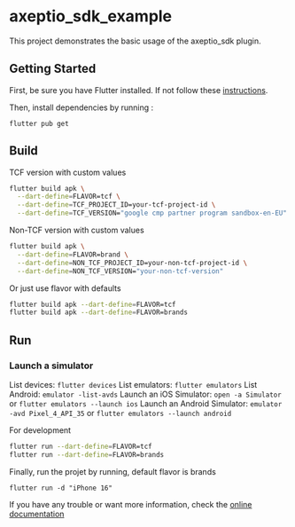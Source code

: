 # axeptio_sdk_example

This project demonstrates the basic usage of the axeptio_sdk plugin.

## Getting Started

First, be sure you have Flutter installed. If not follow these [instructions](https://docs.flutter.dev/get-started/install).

Then, install dependencies by running :
```shell
flutter pub get
```
## Build

TCF version with custom values
```bash
flutter build apk \
  --dart-define=FLAVOR=tcf \
  --dart-define=TCF_PROJECT_ID=your-tcf-project-id \
  --dart-define=TCF_VERSION="google cmp partner program sandbox-en-EU"
```

Non-TCF version with custom values
```bash
flutter build apk \
  --dart-define=FLAVOR=brand \
  --dart-define=NON_TCF_PROJECT_ID=your-non-tcf-project-id \
  --dart-define=NON_TCF_VERSION="your-non-tcf-version"
```

Or just use flavor with defaults
```bash
flutter build apk --dart-define=FLAVOR=tcf
flutter build apk --dart-define=FLAVOR=brands
```
## Run

### Launch a simulator

List devices: `flutter devices`
List emulators: `flutter emulators`
List Android: `emulator -list-avds`
Launch an iOS Simulator: `open -a Simulator` or `flutter emulators --launch ios`
Launch an Android Simulator: `emulator -avd Pixel_4_API_35` or `flutter emulators --launch android`

For development
```bash
flutter run --dart-define=FLAVOR=tcf
flutter run --dart-define=FLAVOR=brands
```

Finally, run the projet by running, default flavor is brands
```shell
flutter run -d "iPhone 16"
```

If you have any trouble or want more information, check the [online documentation](https://docs.flutter.dev/)

